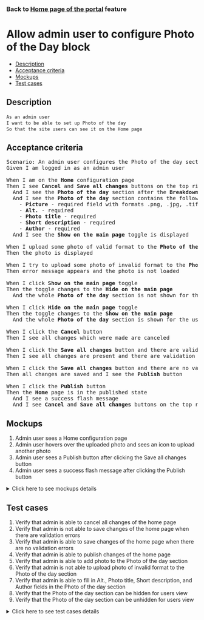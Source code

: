 ### Back to [Home page of the portal](../../) feature

# Allow admin user to configure Photo of the Day block

- [Description](#description)
- [Acceptance criteria](#acceptance-criteria)
- [Mockups](#mockups)
- [Test cases](#test-cases)

## Description

    As an admin user
    I want to be able to set up Photo of the day
    So that the site users can see it on the Home page

## Acceptance criteria

<pre>
Scenario: An admin user configures the Photo of the day section
Given I am logged in as an admin user

When I am on the <b>Home</b> configuration page
Then I see <b>Cancel</b> and <b>Save all changes</b> buttons on the top right corner
  And I see the <b>Photo of the day</b> section after the <b>Breakdown</b> section
  And I see the <b>Photo of the day</b> section contains the following:
    - <b>Picture</b> - required field with formats .png, .jpg, .tif, .jpeg
    - <b>Alt.</b> - required
    - <b>Photo title</b> - required
    - <b>Short description</b> - required
    - <b>Author</b> - required
  And I see the <b>Show on the main page</b> toggle is displayed

When I upload some photo of valid format to the <b>Photo of the day</b> section
Then the photo is displayed

When I try to upload some photo of invalid format to the <b>Photo of the day</b> section
Then error message appears and the photo is not loaded

When I click <b>Show on the main page</b> toggle
Then the toggle changes to the <b>Hide on the main page</b>
  And the whole <b>Photo of the day</b> section is not shown for the users on the <b>Home</b> page

When I click <b>Hide on the main page</b> toggle
Then the toggle changes to the <b>Show on the main page</b>
  And the whole <b>Photo of the day</b> section is shown for the users on the <b>Home</b> page

When I click the <b>Cancel</b> button
Then I see all changes which were made are canceled

When I click the <b>Save all changes</b> button and there are validation errors
Then I see all changes are present and there are validation errors highlighted

When I click the <b>Save all changes</b> button and there are no validation errors
Then all changes are saved and I see the <b>Publish</b> button

When I click the <b>Publish</b> button
Then the <b>Home</b> page is in the published state
  And I see a success flash message
  And I see <b>Cancel</b> and <b>Save all changes</b> buttons on the top right corner
</pre>

## Mockups

1. Admin user sees a Home configuration page
2. Admin user hovers over the uploaded photo and sees an icon to upload another photo
3. Admin user sees a Publish button after clicking the Save all changes button
4. Admin user sees a success flash message after clicking the Publish button

<details>
  <summary>Click here to see mockups details</summary>

**1. Admin user sees a Home configuration page:**

![Admin user sees a Home configuration page](/products/sport_news_portal/web_application_features/home_page/images/home_configuration.png)

**2. Admin user hovers over the uploaded photo and sees an icon to upload another photo:**

![Admin user hovers over the uploaded photo and sees an icon to upload another photo](/products/sport_news_portal/web_application_features/home_page/images/photo_of_day_hover.png)

**3. Admin user sees a Publish button after clicking the Save all changes button:**

![Admin user sees a Publish button after clicking the Save all changes button](/products/sport_news_portal/web_application_features/home_page/images/home_configuration_publish_button.png)

**4. Admin user sees a success flash message after clicking the Publish button:**

![Admin user sees a success flash message after clicking the Publish button](/products/sport_news_portal/web_application_features/home_page/images/success_publish.png)

</details>

## Test cases

1. Verify that admin is able to cancel all changes of the home page
2. Verify that admin is not able to save changes of the home page when there are validation errors
3. Verify that admin is able to save changes of the home page when there are no validation errors
4. Verify that admin is able to publish changes of the home page
5. Verify that admin is able to add photo to the Photo of the day section
6. Verify that admin is not able to upload photo of invalid format to the Photo of the day section
7. Verify that admin is able to fill in Alt., Photo title, Short description, and Author fields in the Photo of the day section
8. Verify that the Photo of the day section can be hidden for users view
9. Verify that the Photo of the day section can be unhidden for users view

<details>
  <summary>Click here to see test cases details</summary>

### **#1. Verify that admin is able to cancel all changes of the home page**

|Preconditions|Steps|Expected result
--------------|-----|----------
|- Log in by admin account</br>- Go to the <b>Home</b> configuration page</br>- There are some unpublished changes|1) Click <b>Cancel</b> button|1) All changes are canceled|

### **#2. Verify that admin is not able to save changes of the home page when there are validation errors**

|Preconditions|Steps|Expected result
--------------|-----|----------
|- Log in by admin account</br>- Go to the <b>Home</b> configuration page|1) Leave required fields empty</br>2) Click the <b>Save all changes</b> button|2) Error messages about empty required fields appear. All changes are present but not saved|

### **#3. Verify that admin is able to save changes of the home page when there are no validation errors**

|Preconditions|Steps|Expected result
--------------|-----|----------
|- Log in by admin account</br>- Go to the <b>Home</b> configuration page|1) Fill in all required fields</br>2) Click the <b>Save all changes</b> button|2) All changes are saved. <b>Publish</b> button appears|

### **#4. Verify that admin is able to publish changes of the home page**

|Preconditions|Steps|Expected result
--------------|-----|----------
|- Log in by admin account</br>- Go to the <b>Home</b> configuration page</br>- Changes are saved|1) Click <b>Publish</b> button|1) <b>Home</b> page is in published state|

### **#5. Verify that admin is able to add photo to the Photo of the day section**

|Preconditions|Steps|Expected result
--------------|-----|----------
|- Log in by admin account</br>- Go to the <b>Home</b> configuration page -> <b>Photo of the day</b> section|1) In the <b>Photo of the day</b> section, click <b>+Add picture</b></br>2) Choose a photo with the valid format (.jpg, .png, .jpeg, .tif)|2) Selected photo is displayed|

### **#6. Verify that admin is not able to upload photo of invalid format to the Photo of the day section**

|Preconditions|Steps|Expected result
--------------|-----|----------
|- Log in by admin account</br>- Go to the <b>Home</b> configuration page -> <b>Photo of the day</b> section|1) In the <b>Photo of the day</b> section, click <b>+Add picture</b></br>2) Choose a photo of invalid format (any file except .jpg, .png, .jpeg, .tif)|2) The error message "Only .jpg, .png, .jpeg, .tif formats are allowed" is shown|

### **#7. Verify that admin is able to fill in Alt., Photo title, Short description, and Author fields in the Photo of the day section**

|Preconditions|Steps|Expected result
--------------|-----|----------
|- Log in by admin account</br>- Go to the <b>Home</b> configuration page -> <b>Photo of the day</b> section|1)In the <b>Photo of the day</b> section, fill in <b>Alt.</b>, <b>Photo title</b>, <b>Short description</b>, and <b>Author</b> fields|1) Entered data are present and ready to be saved and published|

### **#8. Verify that the Photo of the day section can be hidden for users view**

|Preconditions|Steps|Expected result
--------------|-----|----------
|- Log in by admin account</br>- Go to the <b>Home</b> configuration page -> <b>Photo of the day</b> section</br>- There is <b>Show on the main page</b> toggle|1) Examine the <b>Photo of the day</b> section</br>2) Click <b>Show on the main page</b> toggle|2) Toggle changes to the <b>Hide on the main page</b>. The <b>Photo of the day</b> section is not visible for users|

### **#9. Verify that the Photo of the day section can be unhidden for users view**

|Preconditions|Steps|Expected result
--------------|-----|----------
|- Log in by admin account</br>- Go to the <b>Home</b> configuration page -> <b>Photo of the day</b> section</br>- There is <b>Hide on the main page</b> toggle|1) Examine the <b>Photo of the day</b> section</br>2) Click <b>Hide on the main page</b> toggle|2) The <b>Photo of the day</b> section is visible for users|

</details>
